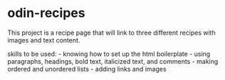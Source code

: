 # odin-recipes
This project is a recipe page that will link to three different recipes with images and text content. 

skills to be used:
    - knowing how to set up the html boilerplate
    - using paragraphs, headings, bold text, italicized text, and comments
    - making ordered and unordered lists
    - adding links and images 
